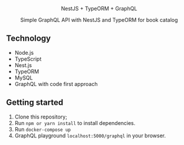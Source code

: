 <p align="center">
  NestJS + TypeORM + GraphQL
</p>
<p align="center">Simple GraphQL API with NestJS and TypeORM for book catalog</p>

## Technology
* Node.js
* TypeScript
* Nest.js
* TypeORM
* MySQL
* GraphQL with code first approach

## Getting started

1. Clone this repository;<br />
2. Run `npm or yarn install` to install dependencies.<br />
3. Run `docker-compose up`<br />
4. GraphQL playground `localhost:5000/graphql` in your browser.<br />

